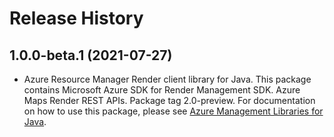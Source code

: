 # Release History

## 1.0.0-beta.1 (2021-07-27)

- Azure Resource Manager Render client library for Java. This package contains Microsoft Azure SDK for Render Management SDK. Azure Maps Render REST APIs. Package tag 2.0-preview. For documentation on how to use this package, please see [Azure Management Libraries for Java](https://aka.ms/azsdk/java/mgmt).
